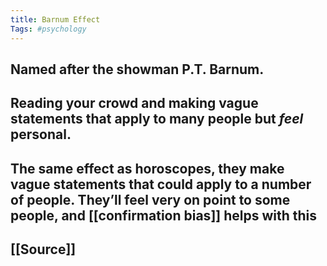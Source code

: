 ```yaml
---
title: Barnum Effect
Tags: #psychology
---
```


## Named after the showman P.T. Barnum.
## Reading your crowd and making vague statements that apply to many people but *feel* personal.
## The same effect as horoscopes, they make vague statements that could apply to a number of people. They’ll feel very on point to some people, and [[confirmation bias]] helps with this
## [[Source]]
